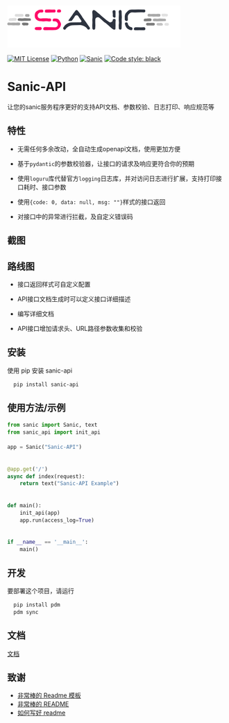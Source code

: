 ![Logo](images/logo.png)

[![MIT License](https://img.shields.io/badge/License-MIT-green.svg)](https://choosealicense.com/licenses/mit/)
[![Python](https://img.shields.io/badge/Python-3.8+-yellow.svg?logo=python)]()
[![Sanic](https://img.shields.io/badge/framework-Sanic-Server.svg)](http://www.gnu.org/licenses/agpl-3.0)
[![Code style: black](https://img.shields.io/badge/code%20style-black-000000.svg)](https://github.com/psf/black)

# Sanic-API

让您的sanic服务程序更好的支持API文档、参数校验、日志打印、响应规范等

## 特性

- 无需任何多余改动，全自动生成openapi文档，使用更加方便

- 基于`pydantic`的参数校验器，让接口的请求及响应更符合你的预期

- 使用`loguru`库代替官方`logging`日志库，并对访问日志进行扩展，支持打印接口耗时、接口参数

- 使用`{code: 0, data: null, msg: ""}`样式的接口返回

- 对接口中的异常进行拦截，及自定义错误码

## 截图

## 路线图

- 接口返回样式可自定义配置

- API接口文档生成时可以定义接口详细描述

- 编写详细文档

- API接口增加请求头、URL路径参数收集和校验

## 安装

使用 pip 安装 sanic-api

```bash
  pip install sanic-api
```

## 使用方法/示例

```python
from sanic import Sanic, text
from sanic_api import init_api

app = Sanic("Sanic-API")


@app.get('/')
async def index(request):
    return text("Sanic-API Example")


def main():
    init_api(app)
    app.run(access_log=True)


if __name__ == '__main__':
    main()

```

## 开发

要部署这个项目，请运行

```bash
  pip install pdm
  pdm sync
```

## 文档

[文档](https://linktodocumentation)

## 致谢

- [非常棒的 Readme 模板](https://awesomeopensource.com/project/elangosundar/awesome-README-templates)
- [非常棒的 README](https://github.com/matiassingers/awesome-readme)
- [如何写好 readme](https://bulldogjob.com/news/449-how-to-write-a-good-readme-for-your-github-project)

